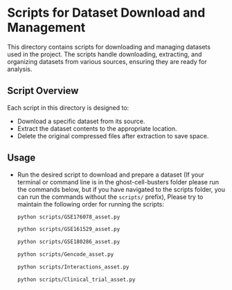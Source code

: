 # Scripts for Dataset Download and Management

This directory contains scripts for downloading and managing datasets used in the project. The scripts handle downloading, extracting, and organizing datasets from various sources, ensuring they are ready for analysis.

## Script Overview

Each script in this directory is designed to:

- Download a specific dataset from its source.
- Extract the dataset contents to the appropriate location.
- Delete the original compressed files after extraction to save space.

## Usage

- Run the desired script to download and prepare a dataset (If your terminal or command line is in the ghost-cell-busters folder please run the commands below, but if you have navigated to the scripts folder, you can run the commands without the `scripts/` prefix), Please try to maintain the following order for running the scripts:

    ```bash
    python scripts/GSE176078_asset.py
    ```

    ```bash
    python scripts/GSE161529_asset.py
    ```

    ```bash
    python scripts/GSE180286_asset.py
    ```

    ```bash
    python scripts/Gencode_asset.py
    ```

    ```bash
    python scripts/Interactions_asset.py
    ```

    ```bash
    python scripts/Clinical_trial_asset.py
    ```